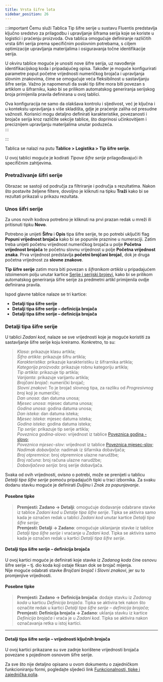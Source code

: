 ```yaml
---
title: Vrsta šifre lota
sidebar_position: 26
---
```


:::important Čemu služi
Tablica Tip šifre serije u sustavu Fluentis predstavlja ključno sredstvo za prilagodbu i upravljanje šiframa serija koje se koriste u logistici i praćenju proizvoda. Ova tablica omogućuje definiranje različitih vrsta šifri serija prema specifičnim poslovnim potrebama, s ciljem optimizacije upravljanja materijalima i osiguravanja točne identifikacije serija.

U okviru tablice moguće je unositi nove šifre serija, uz navođenje identifikacijskog koda i pripadajućeg opisa. Također je moguće konfigurirati parametre poput početne vrijednosti numeričkog brojača i upravljanja slovnim znakovima, čime se omogućuje veća fleksibilnost u sastavljanju šifre serije. Važno je napomenuti da svaki tip šifre mora biti povezan s artiklom u šifrarniku, kako bi se prilikom automatskog generiranja serijskog broja primijenila pravila definirana u ovoj tablici.

Ova konfiguracija ne samo da olakšava kontrolu i sljedivost, već je ključna i u kontekstu upravljanja s više skladišta, gdje je praćenje zaliha od presudne važnosti. Korisnici mogu detaljno definirati karakteristike, povezanosti i brojače serija kroz različite sekcije tablice, što doprinosi učinkovitijem i preciznijem upravljanju materijalima unutar poduzeća.  
:::

:::

Tablica se nalazi na putu **Tablice > Logistika > Tip šifre serije**.

U ovoj tablici moguće je kodirati *Tipove šifre serije* prilagođavajući ih specifičnim zahtjevima.  

### Pretraživanje šifri serije   

Obrazac se sastoji od područja za filtriranje i područja s rezultatima. Nakon što postavite željene filtere, dovoljno je kliknuti na tipku **Traži** kako bi se rezultati prikazali u prikazu rezultata.

### Unos šifri serije  

Za unos novih kodova potrebno je kliknuti na prvi prazan redak u mreži ili pritisnuti tipku **Novo**. 

Potrebno je unijeti **Šifru** i **Opis** tipa šifre serije, te po potrebi uključiti flag **Popuni vrijednost brojača**  kako bi se popunile praznine u numeraciji. Zatim treba unijeti početnu vrijednost numeričkog brojača u polje **Početna vrijednost brojača** te početnu slovnu vrijednost u polje **Početna vrijednost znaka**. Prva vrijednost predstavlja **početni brojčani brojač**, dok je druga početna vrijednost za **slovne znakove**.

**Tip šifre serije** zatim mora biti povezan s *šifranikom artikla*  u pripadajućem istoimenom polju unutar kartice [Serije i serijski brojevi](/docs/erp-home/registers/items/create-new-item),  kako bi se prilikom automatskog generiranja šifre serije za predmetni artikl primijenila ovdje definirana pravila.
 
Ispod glavne tablice nalaze se tri kartice:      
- **Detalji tipa šifre serije**
- **Detalji tipa šifre serije – definicija brojača**  
- **Detalji tipa šifre serije – definicija brojača**    

### Detalji tipa šifre serije

U tablici *Zadani kod*, nalaze se sve vrijednosti koje je moguće koristiti za sastavljanje šifre serije koju kreiramo. Konkretno, to su:  

> *Klasa*: prikazuje klasu artikla;       
> *Šifra artikla*: prikazuje šifru artikla;        
> *Karakteristika*: prikazuje karakteristiku iz šifrarnika artikla;       
> *Kategorija proizvoda*: prikazuje robnu kategoriju artikla;    
> *Tip artikla*: prikazuje tip artikla;      
> *Varijanta*: prikazuje varijantu artikla;     
> *Brojčani brojač*: numerički brojač;           
> *Slovni znakovi*: To je brojač slovnog tipa, za razliku od *Progresivnog broj* koji je numerički;          
> *Dan unosa*: dan datuma unosa;       
> *Mjesec unosa*: mjesec datuma unosa;       
> *Godina unosa*: godina datuma unosa;    
> *Dan isteka*: dan datuma isteka;     
> *Mjesec isteka*: mjesec datuma isteka;    
> *Godina isteka*: godina datuma isteka;    
> *Tip serije*: prikazuje tip serije artikla;      
> *Poveznica godina-slovo*: vrijednost iz tablice [Poveznica godina - slovo](/docs/configurations/tables/general-settings/year-letter-association);    
> *Poveznica mjesec-slov*: vrijednost iz tablice [Poveznica mjesec-slov](/docs/configurations/tables/general-settings/month-letter-association);    
> *Nadimak dobavljača*: nadimak iz šifarnika dobavljača;          
> *Broj otpremnice*: broj otpremnice ulazne narudžbe;    
> *Broj računa*: broj računa ulazne narudžbe;    
> *Dobavljačeva serija*: broj serije dobavljača.    

Svaka od ovih vrijednosti, ovisno o potrebi, može se prenijeti u tablicu *Detalji tipa šifre serije* pomoću pripadajućih tipki u traci izbornika. 
Za svaku dodanu stavku moguće je definirati *Duljinu* i *Znak za popunjavanje*.

#### Posebne tipke 
> **Premjesti: Zadano -> Detalji**:  omogućuje dodavanje odabrane stavke iz tablice *Zadani kod* u *Detalje tipa šifre serije*. Tipka se aktivira samo kada je označen redak u tablici *Zadani kod* unutar kartice *Detalji tipa šifre serije*;         
> **Premjesti: Detalji -> Zadano**: omogućuje uklanjanje stavke iz tablice *Detalji tipa šifre serije* i vraćanje u *Zadani kod*. Tipka se aktivira samo kada je označen redak u kartici *Detalji tipa šifre serije*.              

#### Detalji tipa šifre serije – definicija brojača 

U ovoj kartici moguće je definirati koje stavke iz *Zadanog koda* čine osnovu šifre serije – tj. dio koda koji ostaje fiksan dok se brojač mijenja.  
Nije moguće odabrati stavke *Brojčani brojač* i *Slovni znakovi*, jer su to promjenjive vrijednosti.

#### Posebne tipke  
> **Premjesti: Zadano -> Definicija brojača**: dodaje stavku iz *Zadanog koda* u karticu *Definicija brojača*. Tipka se aktivira tek nakon što označite redak u kartici *Detalji tipa šifre serije – definicija brojača*;          
> **Premjesti: Definicija brojača -> Zadano**: uklanja stavku iz kartice *Definicija brojača* i vraća je u *Zadani kod*. Tipka se aktivira nakon označavanja retka u istoj kartici.
---  

#### Detalji tipa šifre serije – vrijednosti ključnih brojača 

U ovoj kartici prikazane su sve zadnje korištene vrijednosti brojača povezane s pojedinom osnovom šifre serije.  

Za sve što nije detaljno opisano u ovom dokumentu o zajedničkom funkcioniranju formi, pogledajte sljedeći link [Funkcionalnosti, tipke i zajednička polja](/docs/guide/common).  